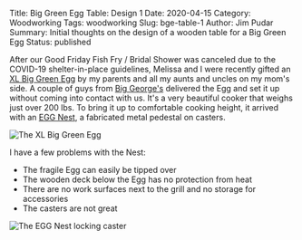 Title: Big Green Egg Table: Design 1
Date: 2020-04-15
Category: Woodworking
Tags: woodworking
Slug: bge-table-1
Author: Jim Pudar
Summary: Initial thoughts on the design of a wooden table for a Big Green Egg
Status: published

After our Good Friday Fish Fry / Bridal Shower was canceled due to the
COVID-19 shelter-in-place guidelines, Melissa and I were recently gifted an
[XL Big Green Egg](https://biggreenegg.com/xlarge-big-green-egg/) by my
parents and all my aunts and uncles on my mom's side. A couple of guys from
[Big George's](https://www.big-georges.com/) delivered the Egg and set it up
without coming into contact with us. It's a very beautiful cooker that weighs
just over 200 lbs. To bring it up to comfortable cooking height, it arrived
with an [EGG Nest](https://biggreenegg.com/product/egg-nest/), a fabricated
metal pedestal on casters.

![The XL Big Green Egg]({photo}bge/IMGP4164.jpg)

I have a few problems with the Nest:

- The fragile Egg can easily be tipped over
- The wooden deck below the Egg has no protection from heat
- There are no work surfaces next to the grill and no storage for accessories
- The casters are not great

![The EGG Nest locking caster]({photo}bge/IMGP4165.jpg)
